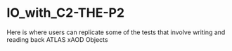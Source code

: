 # IO_with_C2-THE-P2
Here is where users can replicate some of the tests that involve writing and reading back ATLAS xAOD Objects
